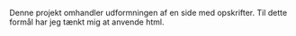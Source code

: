 Denne projekt omhandler udformningen af en side med opskrifter. Til dette formål har jeg tænkt mig at anvende html. 